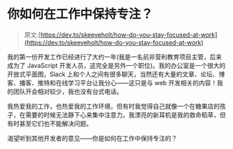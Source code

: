# 你如何在工作中保持专注？

> 原文:[https://dev.to/skeeveholt/how-do-you-stay-focused-at-work](https://dev.to/skeeveholt/how-do-you-stay-focused-at-work)

我的第一份开发工作已经进行了大约一年(我是一名前非营利教育项目主管，后来成为了 JavaScript 开发人员，这完全是另外一个职位)。我的办公室是一个很大的开放式平面图，Slack 上和个人之间有很多聊天，当然还有大量的文章、论坛、博客、播客、推特和在线学习平台让我分心——这只是与 web 开发相关的内容！我的团队开会相对较少，我也没有台式电话。

我热爱我的工作，也热爱我的工作环境，但有时我觉得自己就像一个在糖果店的孩子，在需要的时候无法静下心来集中注意力。我漂亮的新耳机是我的救命稻草，但有时甚至它们也不能解决问题。

渴望听到其他开发者的意见——你是如何在工作中保持专注的？